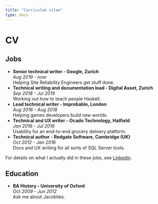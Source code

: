 ```yaml
---
title: "Curriculum vitae"
type: docs
---
```

# CV

## Jobs

* **Senior technical writer - Google, Zurich**
<br> *Aug 2019 - now*
<br> Helping Site Reliability Engineers get stuff done.
* **Technical writing and documentation lead - Digital Asset, Zurich**
<br>*Sep 2018 - Jul 2019*
<br> Working out how to teach people Haskell.
* **Lead technical writer - Improbable, London**
<br> *Aug 2016 - Aug 2018*
<br> Helping games developers build new worlds.
* **Technical and UX writer - Ocado Technology, Hatfield**
<br> *Jan 2016 - Jul 2016*
<br> Usability for an end-to-end grocery delivery platform.
* **Technical author - Redgate Software, Cambridge (UK)**
<br> *Oct 2012 - Jan 2016*
<br> Docs and UX writing for all sorts of SQL Server tools.

For details on what I actually did in these jobs,
see [Linkedin](https://www.linkedin.com/in/bethaitman).

## Education

* **BA History - University of Oxford**
<br> *Oct 2009 - Jun 2012*
<br> Ask me about Jacobites.
